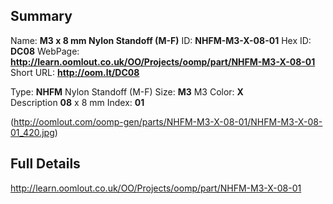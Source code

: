 

 ## Summary
Name: __M3 x 8 mm Nylon Standoff (M-F)__
ID: __NHFM-M3-X-08-01__
Hex ID: __DC08__
WebPage: __http://learn.oomlout.co.uk/OO/Projects/oomp/part/NHFM-M3-X-08-01__
Short URL: __http://oom.lt/DC08__

Type: __NHFM__ Nylon Standoff (M-F) 
Size: __M3__ M3 
Color: __X__  
Description __08__ x 8 mm 
Index: __01__


(http://oomlout.com/oomp-gen/parts/NHFM-M3-X-08-01/NHFM-M3-X-08-01_420.jpg)


 ## Full Details
 http://learn.oomlout.co.uk/OO/Projects/oomp/part/NHFM-M3-X-08-01














